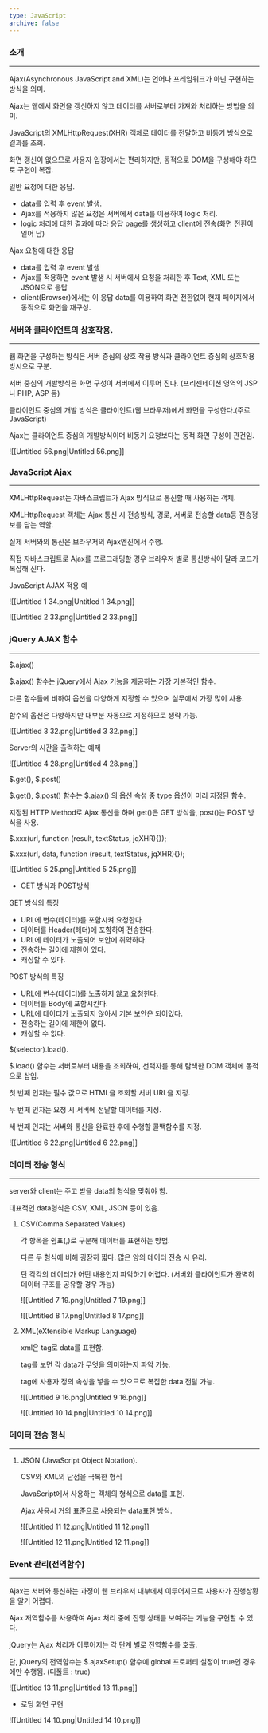 ```yaml
---
type: JavaScript
archive: false
---
```

### 소개

---

Ajax(Asynchronous JavaScript and XML)는 언어나 프레임워크가 아닌 구현하는 방식을 의미.

Ajax는 웹에서 화면을 갱신하지 않고 데이터를 서버로부터 가져와 처리하는 방법을 의미.

JavaScript의 XMLHttpRequest(XHR) 객체로 데이터를 전달하고 비동기 방식으로 결과를 조회.

화면 갱신이 없으므로 사용자 입장에서는 편리하지만, 동적으로 DOM을 구성해야 하므로 구현이 복잡.

  

일반 요청에 대한 응답.

- data를 입력 후 event 발생.
- Ajax를 적용하지 않은 요청은 서버에서 data를 이용하여 logic 처리.
- logic 처리에 대한 결과에 따라 응답 page를 생성하고 client에 전송(화면 전환이 일어 남)

  

Ajax 요청에 대한 응답

- data를 입력 후 event 발생
- Ajax를 적용하면 event 발생 시 서버에서 요청을 처리한 후 Text, XML 또는 JSON으로 응답
- client(Browser)에서는 이 응답 data를 이용하여 화면 전환없이 현재 페이지에서 동적으로 화면을 재구성.

  

### 서버와 클라이언트의 상호작용.

---

웹 화면을 구성하는 방식은 서버 중심의 상호 작용 방식과 클라이언트 중심의 상호작용 방시으로 구분.

서버 중심의 개발방식은 화면 구성이 서버에서 이루어 진다. (프리젠테이션 영역의 JSP나 PHP, ASP 등)

클라이언트 중심의 개발 방식은 클라이언트(웹 브라우저)에서 화면을 구성한다.(주로 JavaScript)

Ajax는 클라이언트 중심의 개발방식이며 비동기 요청보다는 동적 화면 구성이 관건임.

![[Untitled 56.png|Untitled 56.png]]

  

### JavaScript Ajax

---

XMLHttpRequest는 자바스크립트가 Ajax 방식으로 통신할 때 사용하는 객체.

XMLHttpRequest 객체는 Ajax 통신 시 전송방식, 경로, 서버로 전송할 data등 전송정보를 담는 역할.

실제 서버와의 통신은 브라우저의 Ajax엔진에서 수행.

직접 자바스크립트로 Ajax를 프로그래밍할 경우 브라우저 별로 통신방식이 달라 코드가 복잡해 진다.

  

JavaScript AJAX 적용 예

![[Untitled 1 34.png|Untitled 1 34.png]]

![[Untitled 2 33.png|Untitled 2 33.png]]

  

### jQuery AJAX 함수

---

$.ajax()

$.ajax() 함수는 jQuery에서 Ajax 기능을 제공하는 가장 기본적인 함수.

다른 함수들에 비하여 옵션을 다양하게 지정할 수 있으며 실무에서 가장 많이 사용.

함수의 옵션은 다양하지만 대부분 자동으로 지정하므로 생략 가능.

![[Untitled 3 32.png|Untitled 3 32.png]]

  

Server의 시간을 출력하는 예제

![[Untitled 4 28.png|Untitled 4 28.png]]

  

$.get(), $.post()

$.get(), $.post() 함수는 $.ajax() 의 옵션 속성 중 type 옵션이 미리 지정된 함수.

지정된 HTTP Method로 Ajax 통신을 하며 get()은 GET 방식을, post()는 POST 방식을 사용.

$.xxx(url, function (result, textStatus, jqXHR){});

$.xxx(url, data, function (result, textStatus, jqXHR){});

![[Untitled 5 25.png|Untitled 5 25.png]]

  

* GET 방식과 POST방식

GET 방식의 특징

- URL에 변수(데이터)를 포함시켜 요청한다.
- 데이터를 Header(헤더)에 포함하여 전송한다.
- URL에 데이터가 노출되어 보안에 취약하다.
- 전송하는 길이에 제한이 있다.
- 캐싱할 수 있다.

POST 방식의 특징

- URL에 변수(데이터)를 노출하지 않고 요청한다.
- 데이터를 Body에 포함시킨다.
- URL에 데이터가 노출되지 않아서 기본 보안은 되어있다.
- 전송하는 길이에 제한이 없다.
- 캐싱할 수 없다.

  

$(selector).load().

$.load() 함수는 서버로부터 내용을 조회하여, 선택자를 통해 탐색한 DOM 객체에 동적으로 삽입.

첫 번째 인자는 필수 값으로 HTML을 조회할 서버 URL을 지정.

두 번째 인자는 요청 시 서버에 전달할 데이터를 지정.

세 번째 인자는 서버와 통신을 완료한 후에 수행할 콜백함수를 지정.

![[Untitled 6 22.png|Untitled 6 22.png]]

  

### 데이터 전송 형식

---

server와 client는 주고 받을 data의 형식을 맞춰야 함.

대표적인 data형식은 CSV, XML, JSON 등이 있음.

  

1. CSV(Comma Separated Values)
    
    각 항목을 쉼표(,)로 구분해 데이터를 표현하는 방법.
    
    다른 두 형식에 비해 굉장히 짧다. 많은 양의 데이터 전송 시 유리.
    
    단 각각의 데이터가 어떤 내용인지 파악하기 어렵다. (서버와 클라이언트가 완벽히 데이터 구조를 공유할 경우 가능)
    
    ![[Untitled 7 19.png|Untitled 7 19.png]]
    
    ![[Untitled 8 17.png|Untitled 8 17.png]]
    
      
    
2. XML(eXtensible Markup Language)
    
    xml은 tag로 data를 표현함.
    
    tag를 보면 각 data가 무엇을 의미하는지 파악 가능.
    
    tag에 사용자 정의 속성을 넣을 수 있으므로 복잡한 data 전달 가능.
    
    ![[Untitled 9 16.png|Untitled 9 16.png]]
    
    ![[Untitled 10 14.png|Untitled 10 14.png]]
    
      
    

### 데이터 전송 형식

---

1. JSON (JavaScript Object Notation).
    
    CSV와 XML의 단점을 극복한 형식
    
    JavaScript에서 사용하는 객체의 형식으로 data를 표현.
    
    Ajax 사용시 거의 표준으로 사용되는 data표현 방식.
    
    ![[Untitled 11 12.png|Untitled 11 12.png]]
    
    ![[Untitled 12 11.png|Untitled 12 11.png]]
    
      
    

### Event 관리(전역함수)

---

Ajax는 서버와 통신하는 과정이 웹 브라우저 내부에서 이루어지므로 사용자가 진행상황을 알기 어렵다.

Ajax 저역함수를 사용하여 Ajax 처리 중에 진행 상태를 보여주는 기능을 구현할 수 있다.

jQuery는 Ajax 처리가 이루어지는 각 단계 별로 전역함수를 호출.

단, jQuery의 전역함수는 $.ajaxSetup() 함수에 global 프로퍼티 설정이 true인 경우에만 수행됨. (디폴트 : true)

![[Untitled 13 11.png|Untitled 13 11.png]]

  

- 로딩 화면 구현

![[Untitled 14 10.png|Untitled 14 10.png]]
